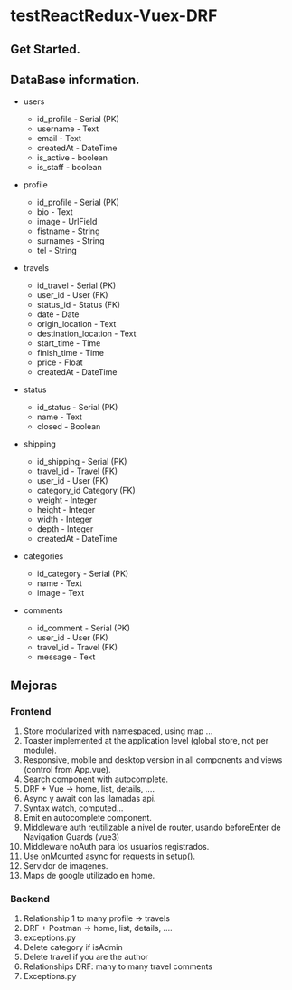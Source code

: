 # testReactRedux-Vuex-DRF

## Get Started.

## DataBase information.

- users

  - id_profile - Serial (PK)
  - username - Text
  - email - Text
  - createdAt - DateTime
  - is_active - boolean
  - is_staff - boolean

- profile

  - id_profile - Serial (PK)
  - bio - Text
  - image - UrlField
  - fistname - String
  - surnames - String
  - tel - String

- travels

  - id_travel - Serial (PK)
  - user_id - User (FK)
  - status_id - Status (FK)
  - date - Date
  - origin_location - Text
  - destination_location - Text
  - start_time - Time
  - finish_time - Time
  - price - Float
  - createdAt - DateTime

- status

  - id_status - Serial (PK)
  - name - Text
  - closed - Boolean

- shipping

  - id_shipping - Serial (PK)
  - travel_id - Travel (FK)
  - user_id - User (FK)
  - category_id Category (FK)
  - weight - Integer
  - height - Integer
  - width - Integer
  - depth - Integer
  - createdAt - DateTime

- categories

  - id_category - Serial (PK)
  - name - Text
  - image - Text

- comments

  - id_comment - Serial (PK)
  - user_id - User (FK)
  - travel_id - Travel (FK)
  - message - Text

## Mejoras

### Frontend

1. Store modularized with namespaced, using map ...
2. Toaster implemented at the application level (global store, not per module).
3. Responsive, mobile and desktop version in all components and views (control from App.vue).
4. Search component with autocomplete.
5. DRF + Vue -> home, list, details, ....
6. Async y await con las llamadas api.
7. Syntax watch, computed...
8. Emit en autocomplete component.
9. Middleware auth reutilizable a nivel de router, usando beforeEnter de Navigation Guards (vue3)
10. Middleware noAuth para los usuarios registrados.
11. Use onMounted async for requests in setup().
12. Servidor de imagenes.
13. Maps de google utilizado en home.

### Backend

1. Relationship 1 to many profile -> travels
2. DRF + Postman -> home, list, details, ....
3. exceptions.py
4. Delete category if isAdmin
5. Delete travel if you are the author
6. Relationships DRF: many to many travel comments
7. Exceptions.py
